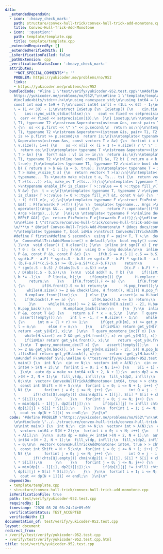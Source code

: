 ```yaml
---
data:
  _extendedDependsOn:
  - icon: ':heavy_check_mark:'
    path: structure/convex-hull-trick/convex-hull-trick-add-monotone.cpp
    title: Convex-Hull-Trick-Add-Monotone
  - icon: ':question:'
    path: template/template.cpp
    title: template/template.cpp
  _extendedRequiredBy: []
  _extendedVerifiedWith: []
  _isVerificationFailed: false
  _pathExtension: cpp
  _verificationStatusIcon: ':heavy_check_mark:'
  attributes:
    '*NOT_SPECIAL_COMMENTS*': ''
    PROBLEM: https://yukicoder.me/problems/no/952
    links:
    - https://yukicoder.me/problems/no/952
  bundledCode: "#line 1 \"test/verify/yukicoder-952.test.cpp\"\n#define PROBLEM \"\
    https://yukicoder.me/problems/no/952\"\n\n#line 1 \"template/template.cpp\"\n\
    #include<bits/stdc++.h>\n\nusing namespace std;\n\nusing int64 = long long;\n\
    const int mod = 1e9 + 7;\n\nconst int64 infll = (1LL << 62) - 1;\nconst int inf\
    \ = (1 << 30) - 1;\n\nstruct IoSetup {\n  IoSetup() {\n    cin.tie(nullptr);\n\
    \    ios::sync_with_stdio(false);\n    cout << fixed << setprecision(10);\n  \
    \  cerr << fixed << setprecision(10);\n  }\n} iosetup;\n\n\ntemplate< typename\
    \ T1, typename T2 >\nostream &operator<<(ostream &os, const pair< T1, T2 >& p)\
    \ {\n  os << p.first << \" \" << p.second;\n  return os;\n}\n\ntemplate< typename\
    \ T1, typename T2 >\nistream &operator>>(istream &is, pair< T1, T2 > &p) {\n \
    \ is >> p.first >> p.second;\n  return is;\n}\n\ntemplate< typename T >\nostream\
    \ &operator<<(ostream &os, const vector< T > &v) {\n  for(int i = 0; i < (int)\
    \ v.size(); i++) {\n    os << v[i] << (i + 1 != v.size() ? \" \" : \"\");\n  }\n\
    \  return os;\n}\n\ntemplate< typename T >\nistream &operator>>(istream &is, vector<\
    \ T > &v) {\n  for(T &in : v) is >> in;\n  return is;\n}\n\ntemplate< typename\
    \ T1, typename T2 >\ninline bool chmax(T1 &a, T2 b) { return a < b && (a = b,\
    \ true); }\n\ntemplate< typename T1, typename T2 >\ninline bool chmin(T1 &a, T2\
    \ b) { return a > b && (a = b, true); }\n\ntemplate< typename T = int64 >\nvector<\
    \ T > make_v(size_t a) {\n  return vector< T >(a);\n}\n\ntemplate< typename T,\
    \ typename... Ts >\nauto make_v(size_t a, Ts... ts) {\n  return vector< decltype(make_v<\
    \ T >(ts...)) >(a, make_v< T >(ts...));\n}\n\ntemplate< typename T, typename V\
    \ >\ntypename enable_if< is_class< T >::value == 0 >::type fill_v(T &t, const\
    \ V &v) {\n  t = v;\n}\n\ntemplate< typename T, typename V >\ntypename enable_if<\
    \ is_class< T >::value != 0 >::type fill_v(T &t, const V &v) {\n  for(auto &e\
    \ : t) fill_v(e, v);\n}\n\ntemplate< typename F >\nstruct FixPoint : F {\n  FixPoint(F\
    \ &&f) : F(forward< F >(f)) {}\n \n  template< typename... Args >\n  decltype(auto)\
    \ operator()(Args &&... args) const {\n    return F::operator()(*this, forward<\
    \ Args >(args)...);\n  }\n};\n \ntemplate< typename F >\ninline decltype(auto)\
    \ MFP(F &&f) {\n  return FixPoint< F >{forward< F >(f)};\n}\n#line 4 \"test/verify/yukicoder-952.test.cpp\"\
    \n\n#line 1 \"structure/convex-hull-trick/convex-hull-trick-add-monotone.cpp\"\
    \n/**\n * @brief Convex-Hull-Trick-Add-Monotone\n * @docs docs/convex-hull-trick-add-monotone.md\n\
    */\ntemplate< typename T, bool isMin >\nstruct ConvexHullTrickAddMonotone {\n\
    #define F first\n#define S second\n  using P = pair< T, T >;\n  deque< P > H;\n\
    \n  ConvexHullTrickAddMonotone() = default;\n\n  bool empty() const { return H.empty();\
    \ }\n\n  void clear() { H.clear(); }\n\n  inline int sgn(T x) { return x == 0\
    \ ? 0 : (x < 0 ? -1 : 1); }\n\n  using D = long double;\n\n  inline bool check(const\
    \ P &a, const P &b, const P &c) {\n    if(b.S == a.S || c.S == b.S)\n      return\
    \ sgn(b.F - a.F) * sgn(c.S - b.S) >= sgn(c.F - b.F) * sgn(b.S - a.S);\n\n    //return\
    \ (b.F-a.F)*(c.S-b.S) >= (b.S-a.S)*(c.F-b.F);\n    return\n        D(b.F - a.F)\
    \ * sgn(c.S - b.S) / D(abs(b.S - a.S)) >=\n        D(c.F - b.F) * sgn(b.S - a.S)\
    \ / D(abs(c.S - b.S));\n  }\n\n  void add(T a, T b) {\n    if(!isMin) a *= -1,\
    \ b *= -1;\n    P line(a, b);\n    if(empty()) {\n      H.emplace_front(line);\n\
    \      return;\n    }\n    if(H.front().F <= a) {\n      if(H.front().F == a)\
    \ {\n        if(H.front().S <= b) return;\n        H.pop_front();\n      }\n \
    \     while(H.size() >= 2 && check(line, H.front(), H[1])) H.pop_front();\n  \
    \    H.emplace_front(line);\n    } else {\n      assert(a <= H.back().F);\n  \
    \    if(H.back().F == a) {\n        if(H.back().S <= b) return;\n        H.pop_back();\n\
    \      }\n      while(H.size() >= 2 && check(H[H.size() - 2], H.back(), line))\
    \ H.pop_back();\n      H.emplace_back(line);\n    }\n  }\n\n  inline T get_y(const\
    \ P &a, const T &x) {\n    return a.F * x + a.S;\n  }\n\n  T query(T x) {\n  \
    \  assert(!empty());\n    int l = -1, r = H.size() - 1;\n    while(l + 1 < r)\
    \ {\n      int m = (l + r) >> 1;\n      if(get_y(H[m], x) >= get_y(H[m + 1], x))\
    \ l = m;\n      else r = m;\n    }\n    if(isMin) return get_y(H[r], x);\n   \
    \ return -get_y(H[r], x);\n  }\n\n  T query_monotone_inc(T x) {\n    assert(!empty());\n\
    \    while(H.size() >= 2 && get_y(H.front(), x) >= get_y(H[1], x)) H.pop_front();\n\
    \    if(isMin) return get_y(H.front(), x);\n    return -get_y(H.front(), x);\n\
    \  }\n\n  T query_monotone_dec(T x) {\n    assert(!empty());\n    while(H.size()\
    \ >= 2 && get_y(H.back(), x) >= get_y(H[H.size() - 2], x)) H.pop_back();\n   \
    \ if(isMin) return get_y(H.back(), x);\n    return -get_y(H.back(), x);\n  }\n\
    \n#undef F\n#undef S\n};\n#line 6 \"test/verify/yukicoder-952.test.cpp\"\n\nint\
    \ main() {\n  int N;\n  cin >> N;\n  vector< int > A(N);\n  cin >> A;\n  vector<\
    \ int64 > S(N + 2);\n  for(int i = 0; i < N; i++) {\n    S[i + 1] = S[i] + A[i];\n\
    \  }\n\n  auto dp = make_v< int64 >(N + 2, N + 1);\n  auto dp2 = make_v< int64\
    \ >(N + 2, N + 1);\n  fill_v(dp, infll);\n  fill_v(dp2, infll);\n  dp[0][0] =\
    \ 0;\n\n  vector< ConvexHullTrickAddMonotone< int64, true > > chts(2 * N + 10);\n\
    \  const int Shift = N + 5;\n\n  for(int i = 0; i <= N + 1; i++) {\n    if(i <=\
    \ N) {\n      for(int j = 0; j <= N; j++) {\n        int Q = j - i + Shift;\n\
    \        if(!chts[Q].empty()) chmin(dp2[i + 1][j], S[i] * S[i] + chts[Q].query_monotone_dec(-2\
    \ * S[i]));\n      }\n    }\n    for(int j = 0; j <= N; j++) {\n      if(i) dp[i][j]\
    \ = min(dp[i - 1][j], dp2[i][j]);\n      if(dp[i][j] != infll) chts[j - i + Shift].add(S[i],\
    \ dp[i][j] + S[i] * S[i]);\n    }\n  }\n\n  for(int i = 1; i <= N; i++) {\n  \
    \  cout << dp[N + 1][i] << endl;\n  }\n}\n"
  code: "#define PROBLEM \"https://yukicoder.me/problems/no/952\"\n\n#include \"../../template/template.cpp\"\
    \n\n#include \"../../structure/convex-hull-trick/convex-hull-trick-add-monotone.cpp\"\
    \n\nint main() {\n  int N;\n  cin >> N;\n  vector< int > A(N);\n  cin >> A;\n\
    \  vector< int64 > S(N + 2);\n  for(int i = 0; i < N; i++) {\n    S[i + 1] = S[i]\
    \ + A[i];\n  }\n\n  auto dp = make_v< int64 >(N + 2, N + 1);\n  auto dp2 = make_v<\
    \ int64 >(N + 2, N + 1);\n  fill_v(dp, infll);\n  fill_v(dp2, infll);\n  dp[0][0]\
    \ = 0;\n\n  vector< ConvexHullTrickAddMonotone< int64, true > > chts(2 * N + 10);\n\
    \  const int Shift = N + 5;\n\n  for(int i = 0; i <= N + 1; i++) {\n    if(i <=\
    \ N) {\n      for(int j = 0; j <= N; j++) {\n        int Q = j - i + Shift;\n\
    \        if(!chts[Q].empty()) chmin(dp2[i + 1][j], S[i] * S[i] + chts[Q].query_monotone_dec(-2\
    \ * S[i]));\n      }\n    }\n    for(int j = 0; j <= N; j++) {\n      if(i) dp[i][j]\
    \ = min(dp[i - 1][j], dp2[i][j]);\n      if(dp[i][j] != infll) chts[j - i + Shift].add(S[i],\
    \ dp[i][j] + S[i] * S[i]);\n    }\n  }\n\n  for(int i = 1; i <= N; i++) {\n  \
    \  cout << dp[N + 1][i] << endl;\n  }\n}\n"
  dependsOn:
  - template/template.cpp
  - structure/convex-hull-trick/convex-hull-trick-add-monotone.cpp
  isVerificationFile: true
  path: test/verify/yukicoder-952.test.cpp
  requiredBy: []
  timestamp: '2020-08-20 03:24:24+09:00'
  verificationStatus: TEST_ACCEPTED
  verifiedWith: []
documentation_of: test/verify/yukicoder-952.test.cpp
layout: document
redirect_from:
- /verify/test/verify/yukicoder-952.test.cpp
- /verify/test/verify/yukicoder-952.test.cpp.html
title: test/verify/yukicoder-952.test.cpp
---
```

